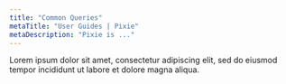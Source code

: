 ```yaml
---
title: "Common Queries"
metaTitle: "User Guides | Pixie"
metaDescription: "Pixie is ..."
---
```


Lorem ipsum dolor sit amet, consectetur adipiscing elit, sed do eiusmod tempor incididunt ut labore et dolore magna aliqua.
